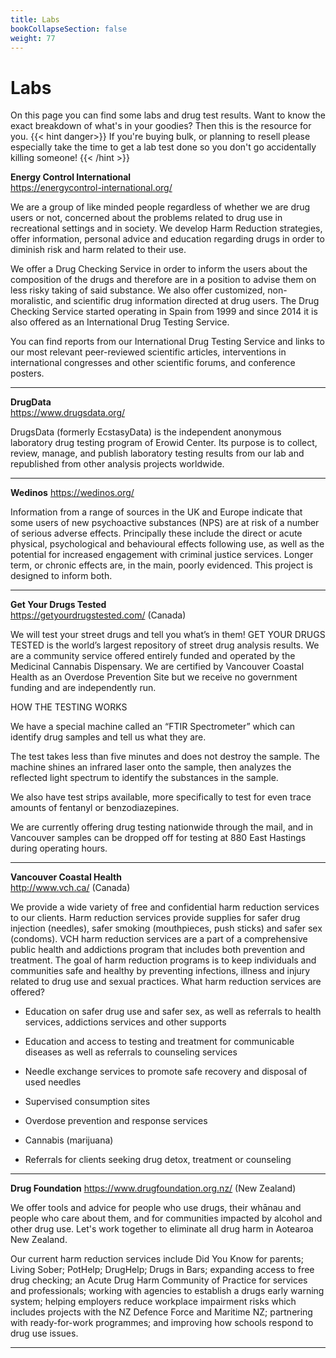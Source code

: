```yaml
---
title: Labs
bookCollapseSection: false
weight: 77
---
```


# Labs

On this page you can find some labs and drug test results. Want to know the exact breakdown of what's in your goodies? Then this is the resource for you. 
{{< hint danger>}}
If you're buying bulk, or planning to resell please especially take the time to get a lab test done so you don't go accidentally killing someone!
{{< /hint >}}

**Energy Control International**    
https://energycontrol-international.org/

We are a group of like minded people regardless of whether we are drug users or not, concerned about the problems related to drug use in recreational settings and in society. We develop Harm Reduction strategies, offer information, personal advice and education regarding drugs in order to diminish risk and harm related to their use.

We offer a Drug Checking Service in order to inform the users about the composition of the drugs and therefore are in a position to advise them on less risky taking of said substance. We also offer customized, non-moralistic, and scientific drug information directed at drug users. The Drug Checking Service started operating in Spain from 1999 and since 2014 it is also offered as an International Drug Testing Service.

You can find reports from our International Drug Testing Service and links to our most relevant peer-reviewed scientific articles,  interventions in international congresses and other scientific forums, and conference posters.

---

**DrugData**    
https://www.drugsdata.org/

DrugsData (formerly EcstasyData) is the independent anonymous laboratory drug testing program of Erowid Center. Its purpose is to collect, review, manage, and publish laboratory testing results from our lab and republished from other analysis projects worldwide.

---
**Wedinos** 
https://wedinos.org/

Information from a range of sources in the UK and Europe indicate that some users of new psychoactive substances (NPS) are at risk of a number of serious adverse effects. Principally these include the direct or acute physical, psychological and behavioural effects following use, as well as the potential for increased engagement with criminal justice services. Longer term, or chronic effects are, in the main, poorly evidenced. This project is designed to inform both. 

---

**Get Your Drugs Tested**   
https://getyourdrugstested.com/ (Canada)

We will test your street drugs and tell you what’s in them! 
GET YOUR DRUGS TESTED is the world’s largest repository of street drug analysis results. We are a community service offered entirely funded and operated by the Medicinal Cannabis Dispensary. We are certified by Vancouver Coastal Health as an Overdose Prevention Site but we receive no government funding and are independently run.

HOW THE TESTING WORKS

We have a special machine called an “FTIR Spectrometer” which can identify drug samples and tell us what they are.

The test takes less than five minutes and does not destroy the sample. The machine shines an infrared laser onto the sample, then analyzes the reflected light spectrum to identify the substances in the sample.

We also have test strips available, more specifically to test for even trace amounts of fentanyl or benzodiazepines.

We are currently offering drug testing nationwide through the mail, and in Vancouver samples can be dropped off for testing at 880 East Hastings during operating hours.

---

**Vancouver Coastal Health**    
http://www.vch.ca/ (Canada)

We provide a wide variety of free and confidential harm reduction services to our clients. Harm reduction services provide supplies for safer drug injection (needles), safer smoking (mouthpieces, push sticks) and safer sex (condoms). VCH harm reduction services are a part of a comprehensive public health and addictions program that includes both prevention and treatment. The goal of harm reduction programs is to keep individuals and communities safe and healthy by preventing infections, illness and injury related to drug use and sexual practices.
What harm reduction services are offered?

* Education on safer drug use and safer sex, as well as referrals to health services, addictions services and other supports

* Education and access to testing and treatment for communicable diseases as well as referrals to counseling services

* Needle exchange services to promote safe recovery and disposal of used needles

* Supervised consumption sites

* Overdose prevention and response services

* Cannabis (marijuana)

* Referrals for clients seeking drug detox, treatment or counseling

---

**Drug Foundation** 
https://www.drugfoundation.org.nz/ (New Zealand)

We offer tools and advice for people who use drugs, their whānau and people who care about them, and for communities impacted by alcohol and other drug use. Let's work together to eliminate all drug harm in Aotearoa New Zealand.

Our current harm reduction services include Did You Know for parents; Living Sober; PotHelp; DrugHelp; Drugs in Bars; expanding access to free drug checking; an Acute Drug Harm Community of Practice for services and professionals; working with agencies to establish a drugs early warning system; helping employers reduce workplace impairment risks which includes projects with the NZ Defence Force and Maritime NZ; partnering with ready-for-work programmes; and improving how schools respond to drug use issues. 

---
